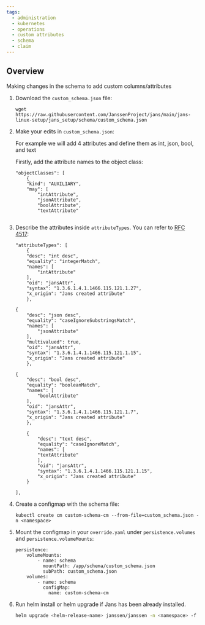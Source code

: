 ```yaml
---
tags:
  - administration
  - kubernetes
  - operations
  - custom attributes
  - schema
  - claim
---
```



## Overview
Making changes in the schema to add custom columns/attributes

1.  Download the `custom_schema.json` file:

    `wget https://raw.githubusercontent.com/JanssenProject/jans/main/jans-linux-setup/jans_setup/schema/custom_schema.json`

1.  Make your edits in `custom_schema.json`:

    For example we will add 4 attributes and define them as int, json, bool, and text

    Firstly, add the attribute names to the object class:
    ```
    "objectClasses": [
        {
        "kind": "AUXILIARY",
        "may": [
            "intAttribute",
            "jsonAttribute",
            "boolAttribute",
            "textAttribute"
        
    ```

1.  Describe the attributes inside `attributeTypes`. You can refer to [RFC 4517](https://datatracker.ietf.org/doc/html/rfc4517):

    ```
    "attributeTypes": [
        {
        "desc": "int desc",
        "equality": "integerMatch",
        "names": [
            "intAttribute"
        ],
        "oid": "jansAttr",
        "syntax": "1.3.6.1.4.1.1466.115.121.1.27",
        "x_origin": "Jans created attribute"
        },

    {
        "desc": "json desc",
        "equality": "caseIgnoreSubstringsMatch",
        "names": [
            "jsonAttribute"
        ],
        "multivalued": true,
        "oid": "jansAttr",
        "syntax": "1.3.6.1.4.1.1466.115.121.1.15",
        "x_origin": "Jans created attribute"
        },

    {
        "desc": "bool desc",
        "equality": "booleanMatch",
        "names": [
            "boolAttribute"
        ],
        "oid": "jansAttr",
        "syntax": "1.3.6.1.4.1.1466.115.121.1.7",
        "x_origin": "Jans created attribute"
        },

        {
            "desc": "text desc",
            "equality": "caseIgnoreMatch",
            "names": [
            "textAttribute"
            ],
            "oid": "jansAttr",
            "syntax": "1.3.6.1.4.1.1466.115.121.1.15",
            "x_origin": "Jans created attribute"
        }

    ],
    ```



1.  Create a configmap with the schema file:  

    `kubectl create cm custom-schema-cm --from-file=custom_schema.json -n <namespace>`


1.  Mount the configmap in your `override.yaml` under `persistence.volumes` and `persistence.volumeMounts`:

    ```
    persistence:
        volumeMounts:
            - name: schema
              mountPath: /app/schema/custom_schema.json
              subPath: custom_schema.json
        volumes:
            - name: schema
              configMap:
                name: custom-schema-cm 
    ```

1.  Run helm install or helm upgrade if Jans has been already installed.

    ```bash
    helm upgrade <helm-release-name> janssen/janssen -n <namespace> -f override.yaml --version=1.0.x
    ```